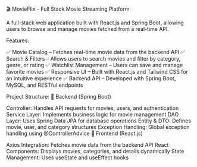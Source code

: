 
🎬 MovieFlix - Full Stack Movie Streaming Platform


A full-stack web application built with React.js and Spring Boot, allowing users to browse and manage movies fetched from a real-time API.

Features:

✅ Movie Catalog – Fetches real-time movie data from the backend API
✅ Search & Filters – Allows users to search movies and filter by category, genre, or rating
✅ Watchlist Management – Users can save and manage favorite movies
✅ Responsive UI – Built with React.js and Tailwind CSS for an intuitive experience
✅ Backend API – Developed with Spring Boot, MySQL, and RESTful endpoints

Project Structure:
📂 Backend (Spring Boot)

Controller: Handles API requests for movies, users, and authentication
Service Layer: Implements business logic for movie management
DAO Layer: Uses Spring Data JPA for database operations
Entity & DTO: Defines movie, user, and category structures
Exception Handling: Global exception handling using @ControllerAdvice
📂 Frontend (React.js)

Axios Integration: Fetches movie data from the backend API
React Components: Displays movies, categories, and details dynamically
State Management: Uses useState and useEffect hooks
